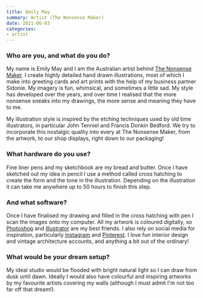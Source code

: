 ```yaml
---
title: Emily May
summary: Artist (The Nonsense Maker)
date: 2021-06-03
categories:
- artist
---
```


### Who are you, and what do you do?

My name is Emily May and I am the Australian artist behind [The Nonsense Maker](https://www.thenonsensemaker.com.au/ "Emily's artwork website."). I create highly detailed hand drawn illustrations, most of which I make into greeting cards and art prints with the help of my business partner Sidonie. My imagery is fun, whimsical, and sometimes a little sad. My style has developed over the years, and over time I realised that the more nonsense sneaks into my drawings, the more sense and meaning they have to me.
 
My illustration style is inspired by the etching techniques used by old time illustrators, in particular John Tenniel and Francis Donkin Bedford. We try to incorporate this nostalgic quality into every at The Nonsense Maker, from the artwork, to our shop displays, right down to our packaging!

### What hardware do you use?

Fine liner pens and my sketchbook are my bread and butter. Once I have sketched out my idea in pencil I use a method called cross hatching to create the form and the tone in the illustration. Depending on the illustration it can take me anywhere up to 50 hours to finish this step.

### And what software?

Once I have finalised my drawing and filled in the cross hatching with pen I scan the images onto my computer. All my artwork is coloured digitally, so [Photoshop][] and [Illustrator][] are my best friends. I also rely on social media for inspiration, particularly [Instagram][] and [Pinterest][]. I love fun interior design and vintage architecture accounts, and anything a bit out of the ordinary!

### What would be your dream setup?

My ideal studio would be flooded with bright natural light so I can draw from dusk until dawn. Ideally I would also have colourful and inspiring artworks by my favourite artists covering my walls (although I must admit I'm not too far off that dream!).

[illustrator]: https://www.adobe.com/products/illustrator.html "A vector graphics editor."
[instagram]: https://www.instagram.com/ "A photo sharing service."
[photoshop]: https://www.adobe.com/products/photoshop.html "A bitmap image editor."
[pinterest]: https://www.pinterest.com/ "An online 'pinboard' service."
